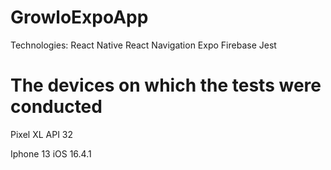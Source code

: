 # GrowloExpoApp

Technologies:
React Native
React Navigation
Expo
Firebase
Jest

# The devices on which the tests were conducted
Pixel XL API 32

Iphone 13 iOS 16.4.1
